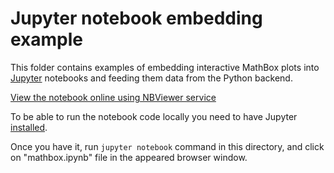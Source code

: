 # Jupyter notebook embedding example

This folder contains examples of embedding interactive MathBox plots 
into [Jupyter](http://jupyter.org/) notebooks and feeding them data
from the Python backend.

[View the notebook online using NBViewer service](https://nbviewer.jupyter.org/github/znah/mathbox/blob/jupyter/examples/notebooks/mathbox.ipynb?flush_cache=true)

To be able to run the notebook code locally you need to have Jupyter
[installed](http://jupyter.org/install.html).

Once you have it, run `jupyter notebook` command in this directory,
and click on "mathbox.ipynb" file in the appeared browser window.
